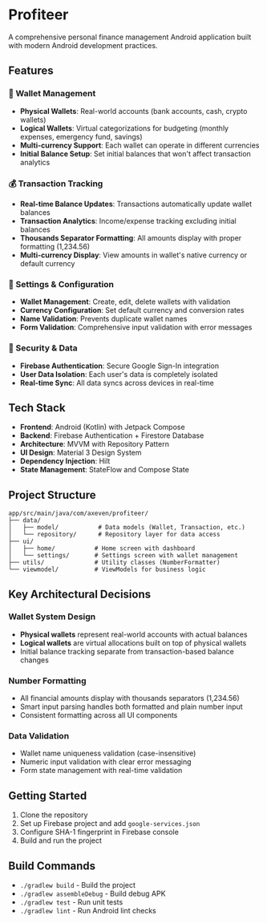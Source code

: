 # Profiteer

A comprehensive personal finance management Android application built with modern Android development practices.

## Features

### 🏦 Wallet Management
- **Physical Wallets**: Real-world accounts (bank accounts, cash, crypto wallets)
- **Logical Wallets**: Virtual categorizations for budgeting (monthly expenses, emergency fund, savings)
- **Multi-currency Support**: Each wallet can operate in different currencies
- **Initial Balance Setup**: Set initial balances that won't affect transaction analytics

### 💰 Transaction Tracking
- **Real-time Balance Updates**: Transactions automatically update wallet balances
- **Transaction Analytics**: Income/expense tracking excluding initial balances
- **Thousands Separator Formatting**: All amounts display with proper formatting (1,234.56)
- **Multi-currency Display**: View amounts in wallet's native currency or default currency

### 🔧 Settings & Configuration
- **Wallet Management**: Create, edit, delete wallets with validation
- **Currency Configuration**: Set default currency and conversion rates
- **Name Validation**: Prevents duplicate wallet names
- **Form Validation**: Comprehensive input validation with error messages

### 🔐 Security & Data
- **Firebase Authentication**: Secure Google Sign-In integration
- **User Data Isolation**: Each user's data is completely isolated
- **Real-time Sync**: All data syncs across devices in real-time

## Tech Stack
- **Frontend**: Android (Kotlin) with Jetpack Compose
- **Backend**: Firebase Authentication + Firestore Database
- **Architecture**: MVVM with Repository Pattern
- **UI Design**: Material 3 Design System
- **Dependency Injection**: Hilt
- **State Management**: StateFlow and Compose State

## Project Structure
```
app/src/main/java/com/axeven/profiteer/
├── data/
│   ├── model/           # Data models (Wallet, Transaction, etc.)
│   └── repository/      # Repository layer for data access
├── ui/
│   ├── home/           # Home screen with dashboard
│   └── settings/       # Settings screen with wallet management
├── utils/              # Utility classes (NumberFormatter)
└── viewmodel/          # ViewModels for business logic
```

## Key Architectural Decisions

### Wallet System Design
- **Physical wallets** represent real-world accounts with actual balances
- **Logical wallets** are virtual allocations built on top of physical wallets
- Initial balance tracking separate from transaction-based balance changes

### Number Formatting
- All financial amounts display with thousands separators (1,234.56)
- Smart input parsing handles both formatted and plain number input
- Consistent formatting across all UI components

### Data Validation
- Wallet name uniqueness validation (case-insensitive)
- Numeric input validation with clear error messaging
- Form state management with real-time validation

## Getting Started

1. Clone the repository
2. Set up Firebase project and add `google-services.json`
3. Configure SHA-1 fingerprint in Firebase console
4. Build and run the project

## Build Commands
- `./gradlew build` - Build the project
- `./gradlew assembleDebug` - Build debug APK
- `./gradlew test` - Run unit tests
- `./gradlew lint` - Run Android lint checks